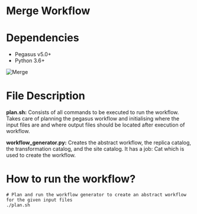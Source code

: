# Merge Workflow 

# Dependencies
- Pegasus v5.0+
- Python 3.6+

![Merge](https://user-images.githubusercontent.com/36110304/210929333-d5c9b20a-912a-43c1-8aef-66dcd8a76636.png)

# File Description

<b>plan.sh:</b> Consists of all commands to be executed to run the workflow. Takes care of planning the pegasus workflow and initialising where the input files are and where output files should be located after execution of workflow. 

<b>workflow_generator.py:</b> Creates the abstract workflow, the replica catalog, the transformation catalog, and the site catalog. It has a job: Cat which is used to create the workflow. 

# How to run the workflow?
```
# Plan and run the workflow generator to create an abstract workflow for the given input files
./plan.sh
```
